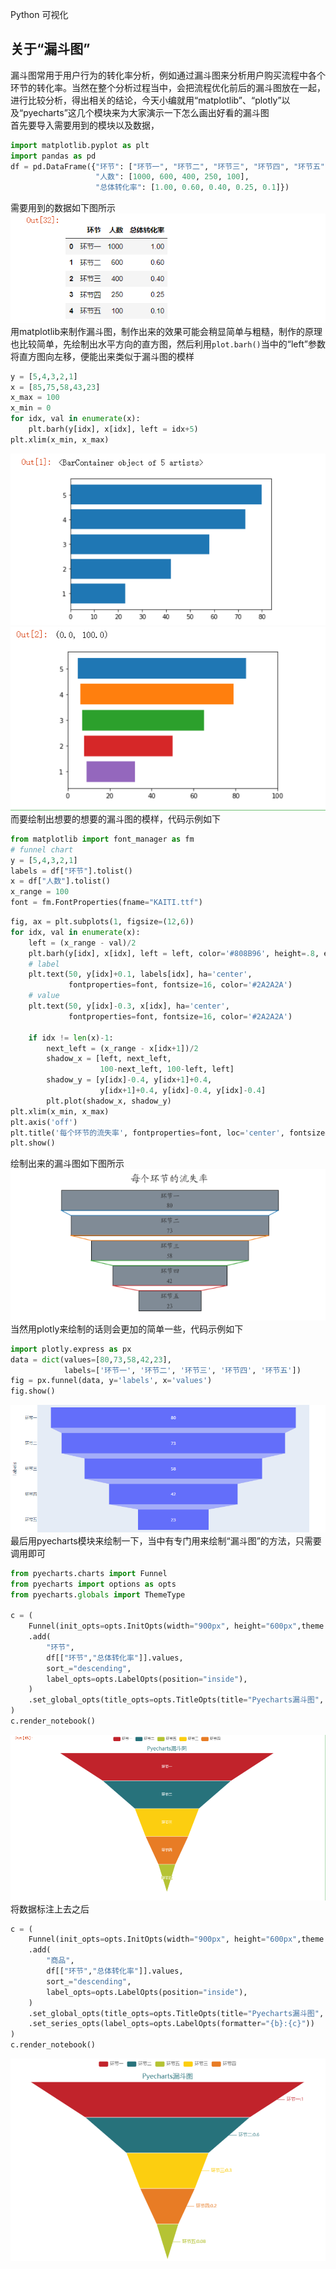Python 可视化
<a name="IkFBK"></a>
## 关于“漏斗图”
漏斗图常用于用户行为的转化率分析，例如通过漏斗图来分析用户购买流程中各个环节的转化率。当然在整个分析过程当中，会把流程优化前后的漏斗图放在一起，进行比较分析，得出相关的结论，今天小编就用“matplotlib”、“plotly”以及“pyecharts”这几个模块来为大家演示一下怎么画出好看的漏斗图<br />首先要导入需要用到的模块以及数据，
```python
import matplotlib.pyplot as plt
import pandas as pd
df = pd.DataFrame({"环节": ["环节一", "环节二", "环节三", "环节四", "环节五"], 
                   "人数": [1000, 600, 400, 250, 100], 
                   "总体转化率": [1.00, 0.60, 0.40, 0.25, 0.1]})
```
需要用到的数据如下图所示<br />![2021-09-15-08-54-10-251162.png](./img/1631667395658-84b9c78c-c307-4068-973e-dc5ea8049809.png)<br />用matplotlib来制作漏斗图，制作出来的效果可能会稍显简单与粗糙，制作的原理也比较简单，先绘制出水平方向的直方图，然后利用`plot.barh()`当中的“left”参数将直方图向左移，便能出来类似于漏斗图的模样
```python
y = [5,4,3,2,1]
x = [85,75,58,43,23]
x_max = 100
x_min = 0
for idx, val in enumerate(x):
    plt.barh(y[idx], x[idx], left = idx+5)
plt.xlim(x_min, x_max)
```
![2021-09-15-08-54-10-370168.png](./img/1631667405848-1c8bfc8e-d617-441b-b158-5e2ae2c348df.png)![2021-09-15-08-54-10-473165.png](./img/1631667405856-1c05c9fb-0e0d-4b72-b462-fd6597984e06.png)<br />而要绘制出想要的想要的漏斗图的模样，代码示例如下
```python
from matplotlib import font_manager as fm
# funnel chart
y = [5,4,3,2,1]
labels = df["环节"].tolist()
x = df["人数"].tolist()
x_range = 100
font = fm.FontProperties(fname="KAITI.ttf")
```
```python
fig, ax = plt.subplots(1, figsize=(12,6))
for idx, val in enumerate(x):
    left = (x_range - val)/2
    plt.barh(y[idx], x[idx], left = left, color='#808B96', height=.8, edgecolor='black')
    # label
    plt.text(50, y[idx]+0.1, labels[idx], ha='center',
             fontproperties=font, fontsize=16, color='#2A2A2A')
    # value
    plt.text(50, y[idx]-0.3, x[idx], ha='center',
             fontproperties=font, fontsize=16, color='#2A2A2A')
    
    if idx != len(x)-1:
        next_left = (x_range - x[idx+1])/2
        shadow_x = [left, next_left, 
                    100-next_left, 100-left, left]
        shadow_y = [y[idx]-0.4, y[idx+1]+0.4, 
                    y[idx+1]+0.4, y[idx]-0.4, y[idx]-0.4]
        plt.plot(shadow_x, shadow_y)
plt.xlim(x_min, x_max)
plt.axis('off')
plt.title('每个环节的流失率', fontproperties=font, loc='center', fontsize=24, color='#2A2A2A')
plt.show()
```
绘制出来的漏斗图如下图所示<br />![2021-09-15-08-54-10-673166.png](./img/1631667405852-822b81c3-b1f3-4d4f-adaf-77bac3987ae9.png)<br />当然用plotly来绘制的话则会更加的简单一些，代码示例如下
```python
import plotly.express as px
data = dict(values=[80,73,58,42,23],
            labels=['环节一', '环节二', '环节三', '环节四', '环节五'])
fig = px.funnel(data, y='labels', x='values')
fig.show()
```
![2021-09-15-08-54-10-914548.png](./img/1631667428319-0e155515-e596-48bc-a991-15f53090fe39.png)<br />最后用pyecharts模块来绘制一下，当中有专门用来绘制“漏斗图”的方法，只需要调用即可
```python
from pyecharts.charts import Funnel
from pyecharts import options as opts
from pyecharts.globals import ThemeType

c = (
    Funnel(init_opts=opts.InitOpts(width="900px", height="600px",theme = ThemeType.INFOGRAPHIC ))
    .add(
        "环节",
        df[["环节","总体转化率"]].values,
        sort_="descending",
        label_opts=opts.LabelOpts(position="inside"),
    )
    .set_global_opts(title_opts=opts.TitleOpts(title="Pyecharts漏斗图", pos_bottom = "90%", pos_left = "center"))
)
c.render_notebook()
```
![2021-09-15-08-54-11-094548.png](./img/1631667428327-7389ad74-49ce-4574-bcea-301fd9618751.png)<br />将数据标注上去之后
```python
c = (
    Funnel(init_opts=opts.InitOpts(width="900px", height="600px",theme = ThemeType.INFOGRAPHIC ))
    .add(
        "商品",
        df[["环节","总体转化率"]].values,
        sort_="descending",
        label_opts=opts.LabelOpts(position="inside"),
    )
    .set_global_opts(title_opts=opts.TitleOpts(title="Pyecharts漏斗图", pos_bottom = "90%", pos_left = "center"))
    .set_series_opts(label_opts=opts.LabelOpts(formatter="{b}:{c}"))
)
c.render_notebook()
```
![2021-09-15-08-54-11-367551.png](./img/1631667428354-f2cfbb55-359d-4b45-b3a2-926c8923eeea.png) 
